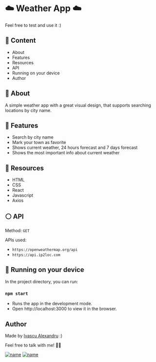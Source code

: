 # ☁️ Weather App ☁️

Feel free to test and use it :)

## 🚀 Content

* About
* Features
* Resources
* API
* Running on your device
* Author

## 📄 About

A simple weather app with a great visual design, that supports searching locations by city name.

## 📝 Features

* Search by city name
* Mark your town as favorite
* Shows current weather, 24 hours forecast and 7 days forecast
* Shows the most important info about current weather

## 🔧 Resources

* HTML
* CSS
* React
* Javascript
* Axios

## ⚪ API
Method: `GET`   

APIs used:
* `https://openweathermap.org/api`    
* `https://api.ip2loc.com`

## 🚀 Running on your device

In the project directory, you can run:

### `npm start`
* Runs the app in the development mode. 
* Open http://localhost:3000 to view it in the browser.

## Author

Made by [Ivascu Alexandru](https://www.linkedin.com/in/ivsalex/) :)

Feel free to talk with me! 👋🏽

[![name](https://img.shields.io/badge/LinkedIn-0077B5?style=for-the-badge&logo=linkedin&logoColor=white
)](https://www.linkedin.com/in/ivsalex/)
[![name](https://img.shields.io/badge/Gmail-D14836?style=for-the-badge&logo=gmail&logoColor=white
)](mailto:ivsalex@yahoo.com)


